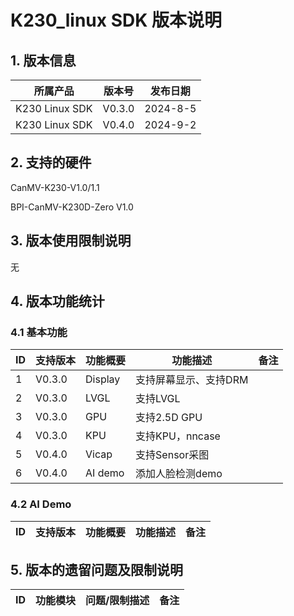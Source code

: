 # K230_linux SDK 版本说明

## 1. 版本信息

| 所属产品 | 版本号 | 发布日期 |
|----------|--------|----------|
| K230 Linux SDK | V0.3.0 | 2024-8-5 |
| K230 Linux SDK | V0.4.0 | 2024-9-2 |

## 2. 支持的硬件

CanMV-K230-V1.0/1.1

BPI-CanMV-K230D-Zero V1.0

## 3. 版本使用限制说明

无

## 4. 版本功能统计

### 4.1 基本功能

| ID | 支持版本 | 功能概要 | 功能描述 | 备注 |
| --- | --- | --- | --- | --- |
| 1 | V0.3.0 | Display | 支持屏幕显示、支持DRM | |
| 2 | V0.3.0 | LVGL | 支持LVGL | |
| 3 | V0.3.0 | GPU | 支持2.5D GPU | |
| 4 | V0.3.0 | KPU | 支持KPU，nncase | |
| 5 | V0.4.0 | Vicap | 支持Sensor采图 | |
| 6 | V0.4.0 | AI demo | 添加人脸检测demo | |

### 4.2 AI Demo

| ID | 支持版本 | 功能概要 | 功能描述 | 备注 |
| --- | --- | --- | --- | --- |

## 5. 版本的遗留问题及限制说明

| ID | 功能模块 | 问题/限制描述 | 备注 |
| --- | --- | --- | --- |

